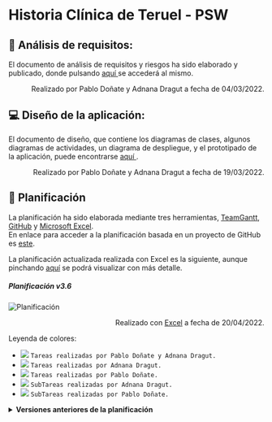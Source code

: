 # Historia Clínica de Teruel - PSW

:mag_right: Análisis de requisitos:
 ---
<p> El documento de análisis de requisitos y riesgos ha sido elaborado y publicado, donde pulsando <a href="https://github.com/800710/ProyectoSoftware21-22/blob/main/Documentacion/documento-analisis.pdf"> aquí </a> se accederá al mismo.</p>
<p align="right"> Realizado por Pablo Doñate y Adnana Dragut a fecha de 04/03/2022.</p>

:computer: Diseño de la aplicación:
 ---
<p> El documento de diseño, que contiene los diagramas de clases, algunos diagramas de actividades, un diagrama de despliegue, y el prototipado de la aplicación, puede encontrarse <a href="https://github.com/800710/ProyectoSoftware21-22/blob/main/Documentacion/documento-diseño.pdf"> aquí </a>.</p>
<p align="right"> Realizado por Pablo Doñate y Adnana Dragut a fecha de 19/03/2022.</p>

 :calendar: Planificación
---
La planificación ha sido elaborada mediante tres herramientas, <a href="https://prod.teamgantt.com">TeamGantt</a>, <a href="https://github.com">GitHub</a> y <a href="https://www.microsoft.com/es-es/microsoft-365/excel">Microsoft Excel</a>. <br />
En enlace para acceder a la planificación basada en un proyecto de GitHub es <a href="https://github.com/users/pablodonav/projects/1">este</a>.<br />

La planificación actualizada realizada con Excel es la siguiente, aunque pinchando <a href="https://github.com/800710/ProyectoSoftware21-22/blob/main/Planificacion/planificacionv3.6.png"> aquí</a> se podrá visualizar con más detalle.<br>
##### Planificación v3.6

![Planificación](https://github.com/800710/ProyectoSoftware21-22/blob/main/Planificacion/planificacionv3.6.png)
<p align="right">Realizado con <a href="https://www.microsoft.com/es-es/microsoft-365/excel">Excel</a> a fecha de 20/04/2022.</p>

Leyenda de colores:

- ![](https://via.placeholder.com/15/DF8FFF/000000?text=+) `Tareas realizadas por Pablo Doñate y Adnana Dragut.`
- ![](https://via.placeholder.com/15/FF1694/000000?text=+) `Tareas realizadas por Adnana Dragut.`
- ![](https://via.placeholder.com/15/A50B5E/000000?text=+) `Tareas realizadas por Pablo Doñate.`
- ![](https://via.placeholder.com/15/CD4C4C/000000?text=+) `SubTareas realizadas por Adnana Dragut.`
- ![](https://via.placeholder.com/15/CEE35C/000000?text=+) `SubTareas realizadas por Pablo Doñate.`

<details closed>
    <summary> <b> Versiones anteriores de la planificación </b> </summary>
    <ul>
      <h5> Planificación v3.5 </h5>
      <img src="https://github.com/800710/ProyectoSoftware21-22/blob/main/Planificacion/planificacionv3.5.png">
      <p align="right">Realizado con <a href="https://www.microsoft.com/es-es/microsoft-365/excel">Excel</a> a fecha de 14/04/2022.</p>
      <h5> Planificación v3.4 </h5>
      <img src="https://github.com/800710/ProyectoSoftware21-22/blob/main/Planificacion/planificacionv3.4.png">
      <p align="right">Realizado con <a href="https://www.microsoft.com/es-es/microsoft-365/excel">Excel</a> a fecha de 09/04/2022.</p>
      <h5> Planificación v3.3 </h5>
      <img src="https://github.com/800710/ProyectoSoftware21-22/blob/main/Planificacion/planificacionv3.3.png">
      <p align="right">Realizado con <a href="https://www.microsoft.com/es-es/microsoft-365/excel">Excel</a> a fecha de 05/04/2022.</p>
      <h5> Planificación v3.2 </h5>
      <img src="https://github.com/800710/ProyectoSoftware21-22/blob/main/Planificacion/planificacionv3.2.png">
      <p align="right">Realizado con <a href="https://www.microsoft.com/es-es/microsoft-365/excel">Excel</a> a fecha de 29/03/2022.</p>
      <h5> Planificación v3.1 </h5>
      <img src="https://github.com/800710/ProyectoSoftware21-22/blob/main/Planificacion/planificacionv3.1.png">
      <p align="right">Realizado con <a href="https://www.microsoft.com/es-es/microsoft-365/excel">Excel</a> a fecha de 19/03/2022.</p>
      <h5> Planificación v3.0 </h5>
      <img src="https://github.com/800710/ProyectoSoftware21-22/blob/main/Planificacion/planificacionv3.0.png">
      <p align="right">Realizado con <a href="https://www.microsoft.com/es-es/microsoft-365/excel">Excel</a> a fecha de 15/03/2022.</p>
      <h5> Planificación v2.0 </h5>
      <img src="https://github.com/800710/ProyectoSoftware21-22/blob/main/Planificacion/planificacionv2.0.png">
      <p align="right">Realizado con <a href="https://prod.teamgantt.com">TeamGantt</a> a fecha de 02/03/2022.</p>
      <h5> Planificación v1.0 </h5>
      <img src="https://github.com/800710/ProyectoSoftware21-22/blob/main/Planificacion/planificacionv1.0.png">
      <p align="right">Realizado con <a href="https://prod.teamgantt.com">TeamGantt</a> a fecha de 28/02/2022.</p>
    </ul> 
</details>
